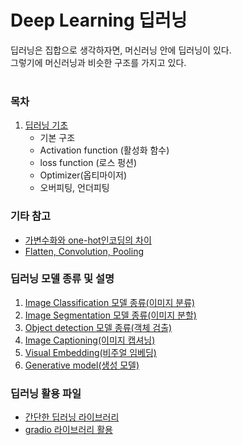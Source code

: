 # Deep Learning 딥러닝  
딥러닝은 집합으로 생각하자면, 머신러닝 안에 딥러닝이 있다.  
그렇기에 머신러닝과 비슷한 구조를 가지고 있다.  
   
### 목차  
1. [딥러닝 기초](./mdFiles/1.basic_deeplearning.md)
    - 기본 구조
    - Activation function (활성화 함수)
    - loss function (로스 펑션)
    - Optimizer(옵티마이저)
    - 오버피팅, 언더피팅 
  
### 기타 참고
- [가변수화와 one-hot인코딩의 차이](./mdFiles/dummies_and_onehot.md)  
- [Flatten, Convolution, Pooling](./mdFiles/Flatten_Convolution_Pooling.md)  
### 딥러닝 모델 종류 및 설명
1. [Image Classification 모델 종류(이미지 분류)](./mdFiles/2.image_classification.md)
2. [Image Segmentation 모델 종류(이미지 분할)](./mdFiles/3.image_segmentation.md)
3. [Object detection 모델 종류(객체 검출)](./mdFiles/4.object_detection.md)
4. [Image Captioning(이미지 캡셔닝)](./mdFiles/5.image_captioning.md)
5. [Visual Embedding(비주얼 임베딩)](./mdFiles/6.visual_embedding.md)
6. [Generative model(생성 모델)](./mdFiles/7.generative_model.md) 

### 딥러닝 활용 파일
- [간단한 딥러닝 라이브러리](./mdFiles/deeplearning_app.md)
- [gradio 라이브러리 활용](./jupyter/Gradio_Chatbot.ipynb)  